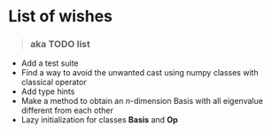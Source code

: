 # List of wishes

> ### aka TODO list

- Add a test suite
- Find a way to avoid the unwanted cast using numpy classes with classical operator
- Add type hints
- Make a method to obtain an _n_-dimension Basis with all eigenvalue different from each other
- Lazy initialization for classes **Basis** and **Op**
